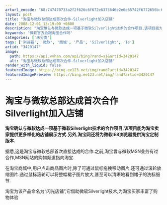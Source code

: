 ```yaml
---
arturl_encode: "68:747470733a2f2f626c6f672e6373646e2e6e65742f6772656b:692f61727469636c652f64657461696c732f33343230313437"
layout: post
title: "淘宝与微软总部达成首次合作-Silverlight加入店铺"
date: 2008-12-01 13:19:00 +0800
description: "淘宝确认与微软达成一项基于微软Silverlight技术的合作项目,该项目能为淘宝卖家提供更多样化的"
keywords: "微软官方会跟淘宝合作吗"
categories: ['未分类']
tags: ['浏览器', '微软', '商城', '产品', 'Silverlight', 'Ie']
artid: "3420147"
image:
  path: https://api.vvhan.com/api/bing?rand=sj&artid=3420147
  alt: "淘宝与微软总部达成首次合作-Silverlight加入店铺"
render_with_liquid: false
featuredImage: https://bing.ee123.net/img/rand?artid=3420147
featuredImagePreview: https://bing.ee123.net/img/rand?artid=3420147
---
```


# 淘宝与微软总部达成首次合作 Silverlight加入店铺

**淘宝确认与微软达成一项基于微软Silverlight技术的合作项目,该项目能为淘宝卖家提供更多样化的店铺展示方式.另外,淘宝网还将为微软IE8浏览器提供淘宝定制版本.**
  
据悉,这是淘宝与微软总部首次直接达成的合作.之前,淘宝曾与微软MSN业务有过合作,MSN网站的购物频道指向淘宝.

在淘宝商城中,用户点击商品图片时,除了可通过鼠标拖拽移动图片,还可通过滚轮放缩图片.通过鼠标滚轮可以将整幅裙子图片放大,甚至可以清晰地看到裙子的洗标细节.
  
淘宝为该产品命名为“闪光店铺”,它借助微软Silverlight技术,为淘宝买家丰富了购物体验